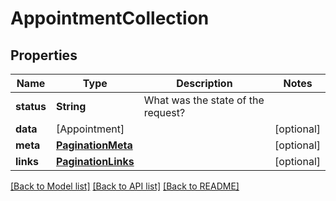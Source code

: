 # AppointmentCollection

## Properties
Name | Type | Description | Notes
------------ | ------------- | ------------- | -------------
**status** | **String** | What was the state of the request? | 
**data** | [Appointment] |  | [optional] 
**meta** | [**PaginationMeta**](PaginationMeta.md) |  | [optional] 
**links** | [**PaginationLinks**](PaginationLinks.md) |  | [optional] 

[[Back to Model list]](../README.md#documentation-for-models) [[Back to API list]](../README.md#documentation-for-api-endpoints) [[Back to README]](../README.md)


